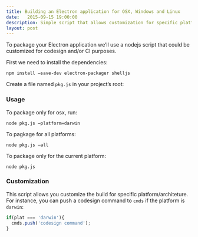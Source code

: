 ```yaml
---
title: Building an Electron application for OSX, Windows and Linux
date:   2015-09-15 19:00:00
description: Simple script that allows customization for specific platform/architeture
layout: post
---
```


To package your Electron application we’ll use a nodejs script that could be customized for codesign and/or CI purposes.

<!--more-->

First we need to install the dependencies:

	npm install —save-dev electron-packager shelljs

Create a file named `pkg.js` in your project’s root:

<script src="https://gist.github.com/sergiovilar/5e69015c17c884a75567.js"></script>


### Usage

To package only for osx, run:

	node pkg.js —platform=darwin

To pagkage for all platforms:

	node pkg.js —all

To package only for the current platform:

	node pkg.js


### Customization

This script allows you customize the build for specific platform/architeture. For instance, you can push a codesign command to `cmds` if the platform is `darwin`:

```javascript
if(plat === 'darwin'){
  cmds.push('codesign command');
}
```
